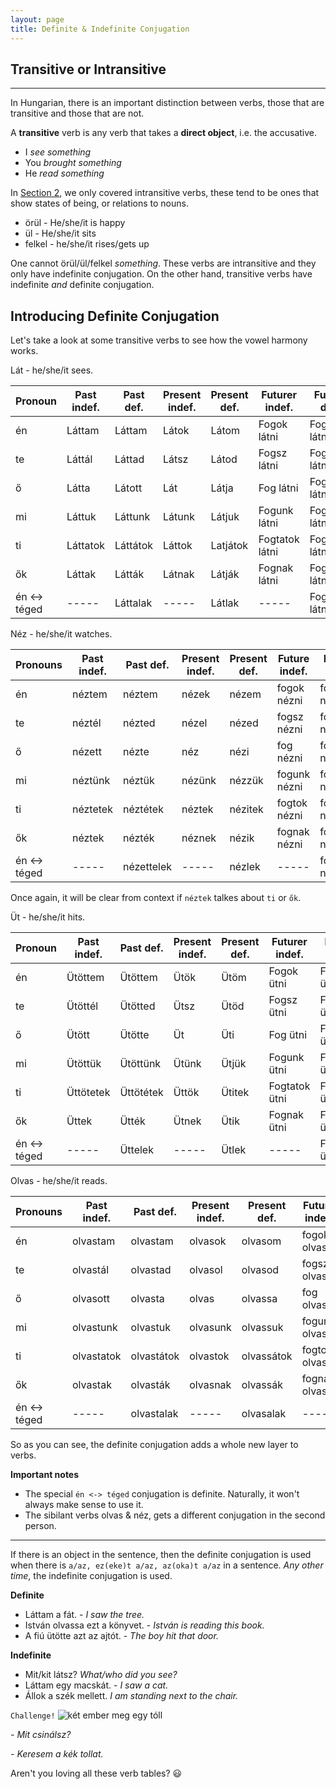 ```yaml
---
layout: page
title: Definite & Indefinite Conjugation
---
```


## Transitive or Intransitive
---
In Hungarian, there is an important distinction between verbs, those that are transitive and those that are not.

A **transitive** verb is any verb that takes a **direct object**, i.e. the accusative.

* I *see something*
* You *brought something*
* He *read something*

In [Section 2](https://magyartanulas.github.io/Section2/), we only covered intransitive verbs, these tend to be ones that show states of being, or relations to nouns. 

* örül - He/she/it is happy
* ül - He/she/it sits
* felkel - he/she/it rises/gets up

One cannot örül/ül/felkel *something*. These verbs are intransitive and they only have indefinite conjugation. On the other hand, 
transitive verbs have indefinite *and* definite conjugation.

## Introducing Definite Conjugation

Let's take a look at some transitive verbs to see how the vowel harmony works.

Lát - he/she/it sees.

| Pronoun      | Past indef. | Past def. | Present indef. | Present def. | Futurer indef. | Future def.       |
|--------------|-------------|-----------|----------------|--------------|----------------|-------------------|
| én           | Láttam      | Láttam    | Látok          | Látom        | Fogok látni    | Fogom látni       |
| te           | Láttál      | Láttad    | Látsz          | Látod        | Fogsz látni    | Fogod látni       |
| ő            | Látta       | Látott    | Lát            | Látja        | Fog látni      | Fogja látni       |
| mi           | Láttuk      | Láttunk   | Látunk         | Látjuk       | Fogunk látni   | Fogjuk látni      |
| ti           | Láttatok    | Láttátok  | Láttok         | Latjátok     | Fogtatok látni | Fogjátok látni    |
| ők           | Láttak      | Látták    | Látnak         | Látják       | Fognak látni   | Fogják látni      |
| én <-> téged | -----       | Láttalak  | -----          | Látlak       | -----          | Foglak látni      |

Néz - he/she/it watches.

| Pronouns     | Past indef. | Past def.  | Present indef. | Present def. | Future indef. | Future def.    |
|--------------|-------------|------------|----------------|--------------|---------------|----------------|
| én           | néztem      | néztem     | nézek          | nézem        | fogok nézni   | fogom nézni    |
| te           | néztél      | nézted     | nézel          | nézed        | fogsz nézni   | fogod nézni    |
| ő            | nézett      | nézte      | néz            | nézi         | fog nézni     | fogja nézni    |
| mi           | néztünk     | néztük     | nézünk         | nézzük       | fogunk nézni  | fogjuk nézni   |
| ti           | néztetek    | néztétek   | néztek         | nézitek      | fogtok nézni  | fogjátok nézni |
| ők           | néztek      | nézték     | néznek         | nézik        | fognak nézni  | fogják nézni   |
| én <-> téged | -----       | nézettelek | -----          | nézlek       | -----         | foglak nézni   |

Once again, it will be clear from context if `néztek` talkes about `ti` or `ők`.

Üt - he/she/it hits.

| Pronoun      | Past indef. | Past def. | Present indef. | Present def. | Futurer indef. | Future def.   |
|--------------|-------------|-----------|----------------|--------------|----------------|---------------|
| én           | Ütöttem     | Ütöttem   | Ütök           | Ütöm         | Fogok ütni     | Fogom ütni    |
| te           | Ütöttél     | Ütötted   | Ütsz           | Ütöd         | Fogsz ütni     | Fogod ütni    |
| ő            | Ütött       | Ütötte    | Üt             | Üti          | Fog ütni       | Fogja ütni    |
| mi           | Ütöttük     | Ütöttünk  | Ütünk          | Ütjük        | Fogunk ütni    | Fogjuk ütni   |
| ti           | Üttötetek   | Üttötétek | Üttök          | Ütitek       | Fogtatok ütni  | Fogjátok ütni |
| ők           | Üttek       | Ütték     | Ütnek          | Ütik         | Fognak ütni    | Fogják ütni   |
| én <-> téged | -----       | Üttelek   | -----          | Ütlek        | -----          | Foglak ütni   |

Olvas - he/she/it reads.

| Pronouns     | Past indef. | Past def.  | Present indef. | Present def. | Future indef.  | Future def.      |
|--------------|-------------|------------|----------------|--------------|----------------|------------------|
| én           | olvastam    | olvastam   | olvasok        | olvasom      | fogok olvasni  | fogom olvasni    |
| te           | olvastál    | olvastad   | olvasol        | olvasod      | fogsz olvasni  | fogod olvasni    |
| ő            | olvasott    | olvasta    | olvas          | olvassa      | fog olvasni    | fogja olvasni    |
| mi           | olvastunk   | olvastuk   | olvasunk       | olvassuk     | fogunk olvasni | fogjuk olvasni   |
| ti           | olvastatok  | olvastátok | olvastok       | olvassátok   | fogtok olvasni | fogjátok olvasni |
| ők           | olvastak    | olvasták   | olvasnak       | olvassák     | fognak olvasni | fogják olvasni   |
| én <-> téged | -----       | olvastalak | -----          | olvasalak    | -----          | foglak olvasni   |

So as you can see, the definite conjugation adds a whole new layer to verbs. 

**Important notes**

* The special `én <-> téged` conjugation is definite. Naturally, it won't always make sense to use it.
* The sibilant verbs olvas & néz, gets a different conjugation in the second person.

---

If there is an object in the sentence, then the definite conjugation is used when there is `a/az, ez(eke)t a/az, az(oka)t a/az` in a sentence. *Any other time*, the indefinite conjugation is used.

**Definite**

* Láttam a fát. - *I saw the tree.*
* István olvassa ezt a könyvet. - *István is reading this book.*
* A fiú ütötte azt az ajtót. - *The boy hit that door.*

**Indefinite**

* Mit/kit látsz? *What/who did you see?*
* Láttam egy macskát. - *I saw a cat.*
* Állok a szék mellett. *I am standing next to the chair.*

`Challenge!`
![két ember meg egy tóll](https://magyartanulas.github.io/public/keres.jpg)

*- Mit csinálsz?*

*- Keresem a kék tollat.*

Aren't you loving all these verb tables? :smiley:
